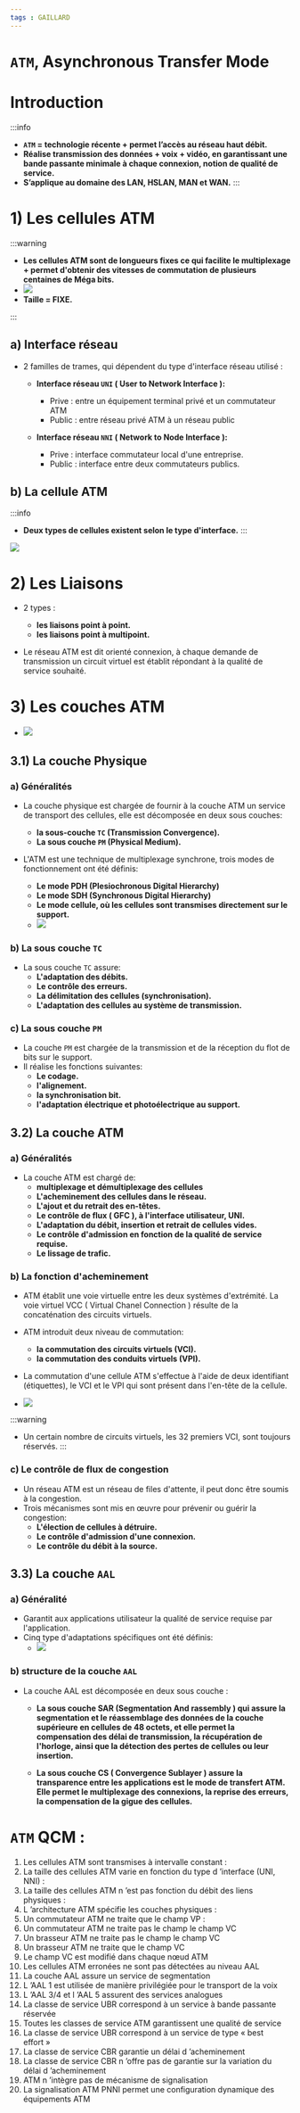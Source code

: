```yaml
---
tags : GAILLARD
---
```


# `ATM`, Asynchronous Transfer Mode

# Introduction

:::info
* **`ATM` = technologie récente + permet l’accès au réseau haut débit.** 
* **Réalise transmission des données + voix + vidéo, en garantissant une bande passante minimale à chaque connexion, notion de qualité de service.** 
* **S’applique au domaine des LAN, HSLAN, MAN et WAN.**
:::

# 1) Les cellules ATM
:::warning
* **Les cellules ATM sont de longueurs fixes ce qui facilite le multiplexage + permet d'obtenir des vitesses de commutation de plusieurs centaines de Méga bits.**
* ![](https://i.imgur.com/vkiptsu.png)
* **Taille = FIXE.**

:::

## a) Interface réseau

* 2 familles de trames, qui dépendent du type d'interface réseau utilisé : 
    *  **Interface réseau `UNI` ( User to Network Interface ):**
        * Prive : entre un équipement terminal privé et un commutateur ATM
        * Public : entre réseau privé ATM à un réseau public
    
    *  **Interface réseau `NNI` ( Network to Node Interface ):**
        * Prive : interface commutateur local d'une entreprise.
        * Public : interface entre deux commutateurs publics. 

## b) La cellule ATM

:::info
* **Deux types de cellules existent selon le type d'interface.**
:::

![](https://i.imgur.com/dDto6EB.png)



# 2) Les Liaisons 

* 2 types : 
    * **les liaisons point à point.** 
    * **les liaisons point à multipoint.** 

* Le réseau ATM est dit orienté connexion, à chaque demande de transmission un circuit virtuel est établit répondant à la qualité de service souhaité.


# 3) Les couches ATM

* ![](https://i.imgur.com/W9CjyaA.png)

## 3.1) La couche Physique

### a) Généralités



* La couche physique est chargée de fournir à la couche ATM un service de transport des cellules, elle est décomposée en deux sous couches:
    - **la sous-couche `TC` (Transmission Convergence).**
    - **La sous couche `PM` (Physical Medium).**

* L'ATM est une technique de multiplexage synchrone, trois modes de fonctionnement ont été définis:
    - **Le mode PDH (Plesiochronous Digital Hierarchy)** 
    - **Le mode SDH (Synchronous Digital Hierarchy)**
    - **Le mode cellule, où les cellules sont transmises directement sur le support.**
    * ![](https://i.imgur.com/Uw5HGax.png)



### b) La sous couche `TC`

* La sous couche `TC` assure:
    - **L'adaptation des débits.**
    - **Le contrôle des erreurs.**
    - **La délimitation des cellules (synchronisation).**
    - **L'adaptation des cellules au système de transmission.**


### c) La sous couche `PM`
* La couche `PM` est chargée de la transmission et de la réception du flot de bits sur le support.
*  Il réalise les fonctions suivantes:
    - **Le codage.**
    - **l'alignement.**
    - **la synchronisation bit.**
    - **l'adaptation électrique et photoélectrique au support.**


## 3.2) La couche ATM
### a) Généralités

* La couche ATM est chargé de:
    - **multiplexage et démultiplexage des cellules**
    - **L'acheminement des cellules dans le réseau.**
    - **L'ajout et du retrait des en-têtes.**
    - **Le contrôle de flux ( GFC ), à l'interface utilisateur, UNI.**
    - **L'adaptation du débit, insertion et retrait de cellules vides.**
    - **Le contrôle d'admission en fonction de la qualité de service requise.**
    - **Le lissage de trafic.**


### b) La fonction d'acheminement

* ATM établit une voie virtuelle entre les deux systèmes d'extrémité. La voie virtuel VCC ( Virtual Chanel Connection ) résulte de la concaténation des circuits virtuels.
* ATM introduit deux niveau de commutation:
    *  **la commutation des circuits virtuels (VCI).**
    *  **la commutation des conduits virtuels (VPI).**
 
* La commutation d'une cellule ATM s'effectue à l'aide de deux identifiant (étiquettes), le VCI et le VPI qui sont présent dans l'en-tête de la cellule.
* ![](https://i.imgur.com/G4fCs6x.png)


:::warning
* Un certain nombre de circuits virtuels, les 32 premiers VCI, sont toujours réservés.
:::

### c) Le contrôle de flux de congestion
* Un réseau ATM est un réseau de files d'attente, il peut donc être soumis à la congestion. 
* Trois mécanismes sont mis en œuvre pour prévenir ou guérir la congestion:
    - **L'élection de cellules à détruire.**
    - **Le contrôle d'admission d'une connexion.**
    - **Le contrôle du débit à la source.**

## 3.3) La couche `AAL`

### a) Généralité
 
* Garantit aux applications utilisateur la qualité de service requise par l'application.
* Cinq type d'adaptations spécifiques ont été définis:
    * ![](https://i.imgur.com/CvWVLlL.png)


### b) structure de la couche `AAL`

* La couche AAL est décomposée en deux sous couche : 

    - **La sous couche SAR (Segmentation And rassembly ) qui assure la segmentation et le réassemblage des données de la couche supérieure en cellules de 48 octets, et elle permet la compensation des délai de transmission, la récupération de l'horloge, ainsi que la détection des pertes de cellules ou leur insertion.**
    
    - **La sous couche CS ( Convergence Sublayer ) assure la transparence entre les applications est le mode de transfert ATM. Elle permet le multiplexage des connexions, la reprise des erreurs, la compensation de la gigue des cellules.**


# `ATM` QCM : 

	                                                                                
1. Les cellules ATM sont transmises à intervalle constant : 	 	
2. La taille des cellules ATM varie en fonction du type d ’interface (UNI, NNI)	:  	
4. La taille des cellules ATM n ’est pas fonction du débit des liens physiques	:
6. 	L ’architecture ATM spécifie les couches physiques	 :
8. Un commutateur ATM ne traite que le champ VP	 	:
10. Un commutateur ATM ne traite pas le champ le champ VC 	 	
12. Un brasseur ATM ne traite pas le champ le champ VC 	
14. Un brasseur ATM ne traite que le champ VC 	  	
16. Le champ VC est modifié dans chaque nœud ATM	 
18. Les cellules ATM erronées ne sont pas détectées au niveau AAL	  	
20.  La couche AAL assure un service de segmentation	  	
22. L ’AAL 1 est utilisée de manière privilégiée pour le transport de la voix	 	
24. L ’AAL 3/4 et l ’AAL 5 assurent des services analogues	 	
26. La classe de service UBR correspond à un service à bande passante réservée	  	
28. Toutes les classes de service ATM garantissent une qualité de service	  	 
30. La classe de service UBR correspond à un service de type « best effort »	 
32. La classe de service CBR garantie un délai d ’acheminement 	 
34. La classe de service CBR n ’offre pas de garantie sur la variation du délai d ’acheminement	
36. ATM n ’intègre pas de mécanisme de signalisation	 	
38. La signalisation ATM PNNI permet une configuration dynamique des équipements ATM	
